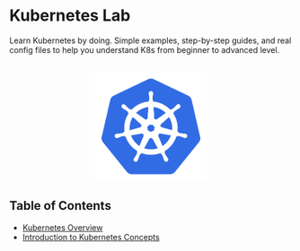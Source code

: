 # Kubernetes Lab

Learn Kubernetes by doing. Simple examples, step-by-step guides, and real config files to help you understand K8s from beginner to advanced level.

<br>

<div align="center">
    <img src="assets/k8.svg" alt="Kubernetes lab" width="200">
</div>

## Table of Contents
  - [Kubernetes Overview](sections/overview.md)
  - [Introduction to Kubernetes Concepts](sections/concepts/introduction-to-kubernetes-concepts.md)

